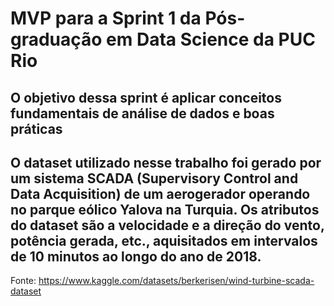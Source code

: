 # MVP para a Sprint 1 da Pós-graduação em Data Science da PUC Rio

## O objetivo dessa sprint é aplicar conceitos fundamentais de análise de dados e boas práticas

## O dataset utilizado nesse trabalho foi gerado por um sistema SCADA (Supervisory Control and Data Acquisition) de um aerogerador operando no parque eólico Yalova na Turquia. Os atributos do dataset são a velocidade e a direção do vento, potência gerada, etc., aquisitados em intervalos de 10 minutos ao longo do ano de 2018.

Fonte: https://www.kaggle.com/datasets/berkerisen/wind-turbine-scada-dataset
